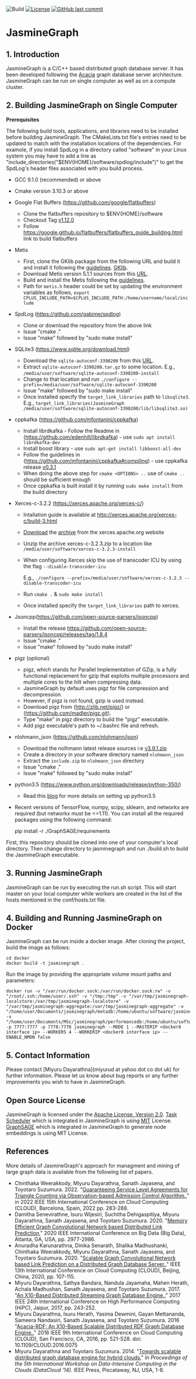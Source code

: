![Build](https://github.com/miyurud/jasminegraph/actions/workflows/build.yml/badge.svg)
[![License](https://img.shields.io/github/license/miyurud/jasminegraph?color=blue)](https://opensource.org/licenses/Apache-2.0)
[![GitHub last commit](https://img.shields.io/github/last-commit/miyurud/jasminegraph.svg)](https://github.com/miyurud/jasminegraph/commits/master)

# JasmineGraph

## 1. Introduction
JasmineGraph is a C/C++ based distributed graph database server. It has been developed following the [Acacia](https://github.com/miyurud/Acacia) graph database server architecture. JasmineGraph can be run on single computer as well as on a compute cluster.

## 2. Building JasmineGraph on Single Computer
**Prerequisites**

The following build tools, applications, and libraries need to be installed before building JasmineGraph. The CMakeLists.txt file's entries need to be updated to match with the installation locations of the dependencies. For examole, if you install SpdLog in a directory called "software" in your Linux system you may have to add a line as "include_directories("$ENV{HOME}/software/spdlog/include")" to get the SpdLog's header files associated with you build process.

- GCC 9.1.0 (recommended) or above
- Cmake version 3.10.3 or above
- Google Flat Buffers (https://github.com/google/flatbuffers)
    - Clone the flatbuffers repository to $ENV{HOME}/software
    - Checkout Tag [v1.12.0](https://github.com/google/flatbuffers/archive/v1.12.0.zip)
    - Follow https://google.github.io/flatbuffers/flatbuffers_guide_building.html link to build flatbuffers
- Metis
    - First, clone the GKlib package from the following URL and build it and install it following the [guidelines](https://github.com/KarypisLab/GKlib#readme). [GKlib](https://github.com/KarypisLab/GKlib.git).
    - Download Metis version 5.1.1 sources from this [URL](https://github.com/KarypisLab/METIS/archive/refs/tags/v5.1.1-DistDGL-v0.5.zip).
    - Build and install the Metis following the [guidelines](https://github.com/KarypisLab/METIS#building-and-installing-metis).
    - Path for `metis.h` header could be set by updating the environment variables as follows,
      `export CPLUS_INCLUDE_PATH=$CPLUS_INCLUDE_PATH:/home/username/local/include`
- SpdLog (https://github.com/gabime/spdlog)
    - Clone or download the repository from the above link
    - Issue "cmake ."
    - Issue "make" followed by "sudo make install"
- SQLite3 (https://www.sqlite.org/download.html)
    - Download the `sqlite-autoconf-3390200` from this [URL](https://www.sqlite.org/2022/sqlite-autoconf-3390200.tar.gz). 
    - Extract `sqlite-autoconf-3390200.tar.gz` to some location. E.g., `/media/user/software/sqlite-autoconf-3390200-install`
    - Change to that location and run `./configure --prefix=/media/user/software/sqlite-autoconf-3390200`
    - Issue "make" followed by "sudo make install"
    - Once installed specify the `target_link_libraries` path to `libsqlite3`.
      E.g., `target_link_libraries(JasmineGraph /media/user/software/sqlite-autoconf-3390200/lib/libsqlite3.so)`
- cppkafka (https://github.com/mfontanini/cppkafka)
    - Install librdkafka - Follow the Readme in (https://github.com/edenhill/librdkafka) - use `sudo apt install librdkafka-dev`
    - Install boost library - use `sudo apt-get install libboost-all-dev`
    - Follow the guidelines in (https://github.com/mfontanini/cppkafka#compiling) - use cppkafka release [v0.3.1](https://github.com/mfontanini/cppkafka/archive/refs/tags/v0.3.1.zip)
    - When doing the above step for `cmake <OPTIONS> ..` use of `cmake ..` should be sufficient enough
    - Once cppkafka is built install it by running `sudo make install` from the build directory
- Xerces-c-3.2.2 (https://xerces.apache.org/xerces-c/)
    - Intallation guide is available at http://xerces.apache.org/xerces-c/build-3.html
    - [Download](https://xerces.apache.org/xerces-c/download.cgi) the [archive](https://dlcdn.apache.org//xerces/c/3/sources/xerces-c-3.2.3.zip) from the xerces.apache.org website
    - Unzip the archive xerces-c-3.2.3.zip to a location like `/media/user/software/xerces-c-3.2.3-install`
    - When configuring Xerces skip the use of transcoder ICU by using the flag `--disable-transcoder-icu`

        E.g., `./configure --prefix=/media/user/software/xerces-c-3.2.3 --disable-transcoder-icu`

    - Run `cmake .` & `sudo make install`
    - Once installed specify the `target_link_libraries` path to xerces.
- Jsoncpp(https://github.com/open-source-parsers/jsoncpp)
    - Install the release https://github.com/open-source-parsers/jsoncpp/releases/tag/1.8.4
    - Issue "cmake ."
    - Issue "make" followed by "sudo make install"
- pigz (optional)
    - pigz, which stands for Parallel Implementation of GZip, is a fully functional
      replacement for gzip that exploits multiple processors and multiple cores to
      the hilt when compressing data.
    - JasmineGraph by default uses pigz for file compression and decompression.
    - However, if pigz is not found, gzip is used instead.
    - Download pigz from (http://zlib.net/pigz/) or (https://github.com/madler/pigz.git).
    - Type "make" in pigz directory to build the "pigz" executable. 
    - Add pigz executable's path to ~/.bashrc file and refresh.
- nlohmann_json (https://github.com/nlohmann/json)
    - Download the nolhmann latest release sources i:e [v3.9.1.zip](https://github.com/nlohmann/json/archive/refs/tags/v3.9.1.zip) 
    - Create a directory in your software directory named `nlohmann_json`
    - Extract the `include.zip` to  `nlohmann_json` directory
    - Issue "cmake ."
    - Issue "make" followed by "sudo make install"
- python3.5 (https://www.python.org/downloads/release/python-350/)
    - Read this [blog](https://passingcuriosity.com/2015/installing-python-from-source/) for more details on setting up python3.5
- Recent versions of TensorFlow, numpy, scipy, sklearn, and networkx are required (but networkx must be <=1.11). You can install all the required packages using the following command:

   pip install -r ./GraphSAGE/requirements

First, this repository should be cloned into one of your computer's local directory. Then change directory to jasminegraph and run ./build.sh to build the JasmineGraph executable.

## 3. Running JasmineGraph
JasmineGraph can be run by executing the run.sh script. This will start master on your local computer while workers are created in the list of the hosts mentioned in the conf/hosts.txt file.

## 4. Building and Running JasmineGraph on Docker
JasmineGraph can be run inside a docker image. After cloning the project, build the image as follows:

    cd docker
    docker build -t jasminegraph .


Run the image by providing the appropriate volume mount paths and parameters: 

    docker run -v "/var/run/docker.sock:/var/run/docker.sock:rw" -v "/root/.ssh:/home/user/.ssh" -v "/tmp:/tmp" -v "/var/tmp/jasminegraph-localstore:/var/tmp/jasminegraph-localstore" -v "/var/tmp/jasminegraph-aggregate:/var/tmp/jasminegraph-aggregate" -v "/home/user/Documents/jasminegraph/metadb:/home/ubuntu/software/jasminegraph/metadb" -v "/home/user/Documents/MSc/jasminegraph/performancedb:/home/ubuntu/software/jasminegraph/performancedb" -p 7777:7777 -p 7778:7778 jasminegraph --MODE 1 --MASTERIP <docker0 interface ip> --WORKERS 4 --WORKERIP <docker0 interface ip> --ENABLE_NMON false


## 5. Contact Information

Please contact [Miyuru Dayarathna](miyurud at yahoo dot co dot uk) for further information. Please let us know about bug reports or any further improvements you wish to have in JasmineGraph.

## Open Source License
JasmineGraph is licensed under the [Apache License, Version 2.0](http://www.apache.org/licenses/LICENSE-2.0).
[Task Scheduler](https://github.com/Bosma/Scheduler) which is integrated in JasmineGraph is using [MIT](https://opensource.org/licenses/MIT) License.
[GraphSAGE](https://github.com/williamleif/GraphSAGE/)  which is integrated in JasmineGraph to generate node embeddings is using MIT License.

## References
More details of JasmineGraph's approach for managment and mining of large graph data is available from the following list of papers.

- Chinthaka Weerakkody, Miyuru Dayarathna, Sanath Jayasena, and Toyotaro Suzumura. 2022. "[Guaranteeing Service Level Agreements for Triangle Counting via Observation-based Admission Control Algorithm.](https://doi.org/10.1109/CLOUD55607.2022.00050)," in 2022 IEEE 15th International Conference on Cloud Computing (CLOUD), Barcelona, Spain, 2022 pp. 283-288.
- Damitha Senevirathne, Isuru Wijesiri, Suchitha Dehigaspitiya, Miyuru Dayarathna, Sanath Jayasena, and Toyotaro Suzumura. 2020. "[Memory Efficient Graph Convolutional Network based Distributed Link Prediction](https://doi.org/10.1109/BigData50022.2020.9377874),"  2020 IEEE International Conference on Big Data (Big Data), Atlanta, GA, USA, pp. 2977-2986.
- Anuradha Karunarathna, Dinika Senarath, Shalika Madhushanki, Chinthaka Weerakkody, Miyuru Dayarathna, Sanath Jayasena, and Toyotaro Suzumura. 2020. "[Scalable Graph Convolutional Network based Link Prediction on a Distributed Graph Database Server.](https://doi.org/10.1109/CLOUD49709.2020.00028)," IEEE 13th International Conference on Cloud Computing (CLOUD),  Beijing, China, 2020, pp. 107-115.
- Miyuru Dayarathna, Sathya Bandara, Nandula Jayamaha, Mahen Herath, Achala Madhushan, Sanath Jayasena, and Toyotaro Suzumura. 2017. "[An X10-Based Distributed Streaming Graph Database Engine.](https://doi.org/10.1109/HiPC.2017.00036)," 2017 IEEE 24th International Conference on High Performance Computing (HiPC), Jaipur, 2017, pp. 243-252.
- Miyuru Dayarathna, Isuru Herath, Yasima Dewmini, Gayan Mettananda, Sameera Nandasiri, Sanath Jayasena, and Toyotaro Suzumura. 2016 "[Acacia-RDF: An X10-Based Scalable Distributed RDF Graph Database Engine.](https://doi.org/10.1109/CLOUD.2016.0075)," 2016 IEEE 9th International Conference on Cloud Computing (CLOUD), San Francisco, CA, 2016, pp. 521-528.
doi: 10.1109/CLOUD.2016.0075
- Miyuru Dayarathna and Toyotaro Suzumura. 2014. "[Towards scalable distributed graph database engine for hybrid clouds.](http://dx.doi.org/10.1109/DataCloud.2014.9)" *In Proceedings of the 5th International Workshop on Data-Intensive Computing in the Clouds (DataCloud '14).* IEEE Press, Piscataway, NJ, USA, 1-8.
